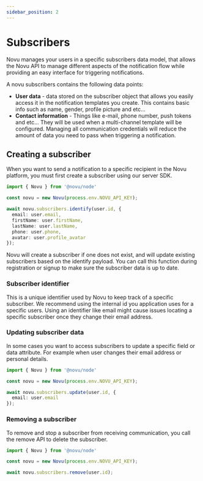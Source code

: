 ```yaml
---
sidebar_position: 2
---
```


# Subscribers

Novu manages your users in a specific subscribers data model, that allows the Novu API to manage different aspects of the notification flow while providing an easy interface for triggering notifications.

A novu subscribers contains the following data points:

- **User data** - data stored on the subscriber object that allows you easily access it in the notification templates you create. This contains basic info such as name, gender, profile picture and etc...
- **Contact information** - Things like e-mail, phone number, push tokens and etc... They will be used when a multi-channel template will be configured. Managing all communication credentials will reduce the amount of data you need to pass when triggering a notification.

## Creating a subscriber

When you want to send a notification to a specific recipient in the Novu platform, you must first create a subscriber using our server SDK.

```typescript
import { Novu } from '@novu/node'

const novu = new Novu(process.env.NOVU_API_KEY);

await novu.subscribers.identify(user.id, {
  email: user.email,
  firstName: user.firstName,
  lastName: user.lastName,
  phone: user.phone,
  avatar: user.profile_avatar
});
```

Novu will create a subscriber if one does not exist, and will update existing subscribers based on the identify payload. You can call this function during registration or signup to make sure the subscriber data is up to date.

### Subscriber identifier

This is a unique identifier used by Novu to keep track of a specific subscriber. We recommend using the internal id you application uses for a specific users.
Using an identifier like email might cause issues locating a specific subscriber once they change their email address.

### Updating subscriber data

In some cases you want to access subscribers to update a specific field or data attribute. For example when user changes their email address or personal details.

```typescript
import { Novu } from '@novu/node'

const novu = new Novu(process.env.NOVU_API_KEY);

await novu.subscribers.update(user.id, {
  email: user.email
});
```

### Removing a subscriber

To remove and stop a subscriber from receiving communication, you call the remove API to delete the subscriber.

```typescript
import { Novu } from '@novu/node'

const novu = new Novu(process.env.NOVU_API_KEY);

await novu.subscribers.remove(user.id);
```
